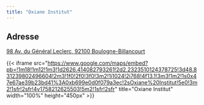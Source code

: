 ```yaml
---
title: "Oxiane Institut"
---
```


## Adresse

[98 Av. du Général Leclerc, 92100 Boulogne-Billancourt](https://maps.app.goo.gl/MVMiBMeGRzn8sfpR9)

{{< iframe src="https://www.google.com/maps/embed?pb=!1m18!1m12!1m3!1d2626.414082793261!2d2.2323510124378725!3d48.831239802496604!2m3!1f0!2f0!3f0!3m2!1i1024!2i768!4f13.1!3m3!1m2!1s0x47e67ae39b23bd41%3A0xb699e0d0f079a3ec!2sOxiane%20Institut!5e0!3m2!1sfr!2sfr!4v1758212625503!5m2!1sfr!2sfr" title="Oxiane Institut" width="100%" height="450px" >}}